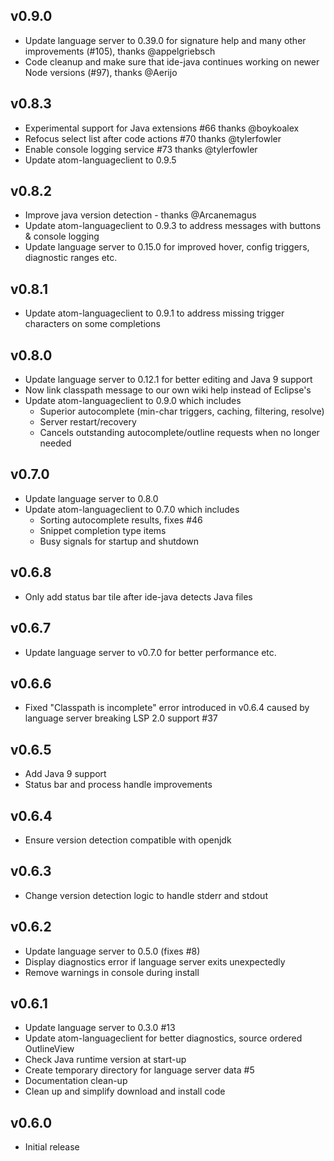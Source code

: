 ## v0.9.0

- Update language server to 0.39.0 for signature help and many other improvements (#105), thanks @appelgriebsch
- Code cleanup and make sure that ide-java continues working on newer Node versions (#97), thanks @Aerijo

## v0.8.3

- Experimental support for Java extensions #66 thanks @boykoalex
- Refocus select list after code actions #70 thanks @tylerfowler
- Enable console logging service #73 thanks @tylerfowler
- Update atom-languageclient to 0.9.5

## v0.8.2

- Improve java version detection - thanks @Arcanemagus
- Update atom-languageclient to 0.9.3 to address messages with buttons & console logging
- Update language server to 0.15.0 for improved hover, config triggers, diagnostic ranges etc.

## v0.8.1

- Update atom-languageclient to 0.9.1 to address missing trigger characters on some completions

## v0.8.0

- Update language server to 0.12.1 for better editing and Java 9 support
- Now link classpath message to our own wiki help instead of Eclipse's
- Update atom-languageclient to 0.9.0 which includes
  - Superior autocomplete (min-char triggers, caching, filtering, resolve)
  - Server restart/recovery
  - Cancels outstanding autocomplete/outline requests when no longer needed

## v0.7.0

- Update language server to 0.8.0
- Update atom-languageclient to 0.7.0 which includes
  - Sorting autocomplete results, fixes #46
  - Snippet completion type items
  - Busy signals for startup and shutdown

## v0.6.8

- Only add status bar tile after ide-java detects Java files

## v0.6.7

- Update language server to v0.7.0 for better performance etc.

## v0.6.6

- Fixed "Classpath is incomplete" error introduced in v0.6.4 caused by language server breaking LSP 2.0 support #37

## v0.6.5

- Add Java 9 support
- Status bar and process handle improvements

## v0.6.4

- Ensure version detection compatible with openjdk

## v0.6.3

- Change version detection logic to handle stderr and stdout

## v0.6.2

- Update language server to 0.5.0 (fixes #8)
- Display diagnostics error if language server exits unexpectedly
- Remove warnings in console during install

## v0.6.1

- Update language server to 0.3.0 #13
- Update atom-languageclient for better diagnostics, source ordered OutlineView
- Check Java runtime version at start-up
- Create temporary directory for language server data #5
- Documentation clean-up
- Clean up and simplify download and install code

## v0.6.0

- Initial release
